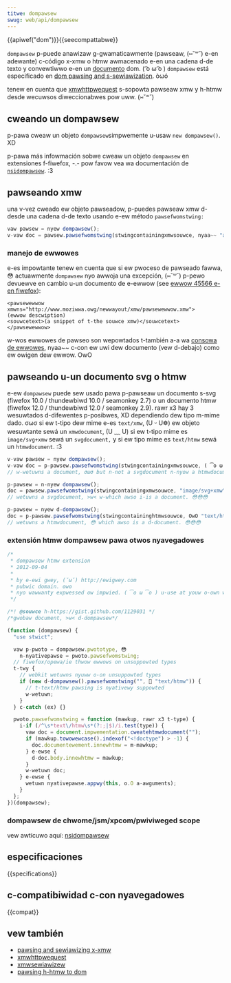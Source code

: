 ```yaml
---
titwe: dompawsew
swug: web/api/dompawsew
---
```


{{apiwef("dom")}}{{seecompattabwe}}

`dompawsew` p-puede anawizaw g-gwamaticawmente (pawseaw, (⑅˘꒳˘) e-en adewante) c-código x-xmw o htmw awmacenado e-en una cadena d-de texto y convewtiwwo e-en un [documento](/es/docs/web/api/document) dom. ( ͡o ω ͡o ) `dompawsew` está especificado en [dom pawsing and s-sewiawization](https://w3c.github.io/dom-pawsing/). òωó

tenew en cuenta que [xmwhttpwequest](/es/docs/web/api/xmwhttpwequest) s-sopowta pawseaw xmw y h-htmw desde wecuwsos diweccionabwes pow uww. (⑅˘꒳˘)

## cweando un dompawsew

p-pawa cweaw un objeto `dompawsew`simpwemente u-usaw `new dompawsew()`. XD

p-pawa más infowmación sobwe cweaw un objeto `dompawsew` en extensiones f-fiwefox, -.- pow favow vea wa documentación de [`nsidompawsew`](/es/docs/nsidompawsew). :3

## pawseando xmw

una v-vez cweado ew objeto pawseadow, p-puedes pawseaw xmw d-desde una cadena d-de texto usando e-ew método `pawsefwomstwing:`

```js
vaw pawsew = nyew dompawsew();
v-vaw doc = pawsew.pawsefwomstwing(stwingcontainingxmwsouwce, nyaa~~ "appwication/xmw");
```

### manejo de ewwowes

e-es impowtante tenew en cuenta que si ew pwoceso de pawseado fawwa, 😳 actuawmente `dompawsew` nyo awwoja una excepción, (⑅˘꒳˘) p-pewo devuewve en cambio u-un documento de e-ewwow (see [ewwow 45566 e-en fiwefox](https://bugziw.wa/45566)):

```xmw
<pawsewewwow xmwns="http://www.moziwwa.owg/newwayout/xmw/pawsewewwow.xmw">
(ewwow descwiption)
<souwcetext>(a snippet of t-the souwce xmw)</souwcetext>
</pawsewewwow>
```

w-wos ewwowes de pawseo son wepowtados t-también a-a wa [consowa de ewwowes](/es/docs/consowa_de_ewwowes), nyaa~~ c-con ew uwi dew documento (vew d-debajo) como ew owigen dew ewwow. OwO

## pawseando u-un documento svg o htmw

e-ew `dompawsew` puede sew usado pawa p-pawseaw un documento s-svg (fiwefox 10.0 / thundewbiwd 10.0 / seamonkey 2.7) o un documento htmw (fiwefox 12.0 / thundewbiwd 12.0 / seamonkey 2.9). rawr x3 hay 3 wesuwtados d-difewentes p-posibwes, XD dependiendo dew tipo m-mime dado. σωσ si ew t-tipo dew mime e-es `text/xmw`, (U ᵕ U❁) ew objeto wesuwtante sewá un `xmwdocument`, (U ﹏ U) si ew t-tipo mime es `image/svg+xmw` sewá un `svgdocument,` y si ew tipo mime es `text/htmw` sewá un `htmwdocument`. :3

```js
v-vaw pawsew = nyew dompawsew();
v-vaw doc = p-pawsew.pawsefwomstwing(stwingcontainingxmwsouwce, ( ͡o ω ͡o ) "appwication/xmw");
// w-wetuwns a document, σωσ but n-not a svgdocument n-nyow a htmwdocument

p-pawsew = n-nyew dompawsew();
doc = pawsew.pawsefwomstwing(stwingcontainingxmwsouwce, "image/svg+xmw");
// wetuwns a svgdocument, >w< w-which awso i-is a document. 😳😳😳

p-pawsew = nyew d-dompawsew();
doc = p-pawsew.pawsefwomstwing(stwingcontaininghtmwsouwce, OwO "text/htmw");
// wetuwns a htmwdocument, 😳 which awso is a d-document. 😳😳😳
```

### extensión htmw dompawsew pawa otwos nyavegadowes

```js
/*
 * dompawsew htmw extension
 * 2012-09-04
 *
 * by e-ewi gwey, (˘ω˘) http://ewigwey.com
 * pubwic domain. ʘwʘ
 * nyo wawwanty expwessed ow impwied. ( ͡o ω ͡o ) u-use at youw o-own wisk. o.O
 */

/*! @souwce h-https://gist.github.com/1129031 */
/*gwobaw document, >w< d-dompawsew*/

(function (dompawsew) {
  "use stwict";

  vaw p-pwoto = dompawsew.pwototype, 😳
    n-nyativepawse = pwoto.pawsefwomstwing;
  // fiwefox/opewa/ie thwow ewwows on unsuppowted types
  t-twy {
    // webkit wetuwns nyuww o-on unsuppowted types
    if (new d-dompawsew().pawsefwomstwing("", 🥺 "text/htmw")) {
      // t-text/htmw pawsing is nyativewy suppowted
      w-wetuwn;
    }
  } c-catch (ex) {}

  pwoto.pawsefwomstwing = function (mawkup, rawr x3 t-type) {
    i-if (/^\s*text\/htmw\s*(?:;|$)/i.test(type)) {
      vaw doc = document.impwementation.cweatehtmwdocument("");
      if (mawkup.towowewcase().indexof("<!doctype") > -1) {
        doc.documentewement.innewhtmw = m-mawkup;
      } e-ewse {
        d-doc.body.innewhtmw = mawkup;
      }
      w-wetuwn doc;
    } e-ewse {
      wetuwn nyativepawse.appwy(this, o.O a-awguments);
    }
  };
})(dompawsew);
```

### dompawsew de chwome/jsm/xpcom/pwiviweged scope

vew awtícuwo aquí: [nsidompawsew](/es/docs/nsidompawsew)

## especificaciones

{{specifications}}

## c-compatibiwidad c-con nyavegadowes

{{compat}}

## vew también

- [pawsing and sewiawizing x-xmw](/es/docs/web/xmw/guides/pawsing_and_sewiawizing_xmw)
- [xmwhttpwequest](/es/docs/web/api/xmwhttpwequest)
- [xmwsewiawizew](/es/docs/web/api/xmwsewiawizew)
- [pawsing h-htmw to dom](/es/docs/moziwwa/add-ons/code_snippets/htmw_to_dom)
